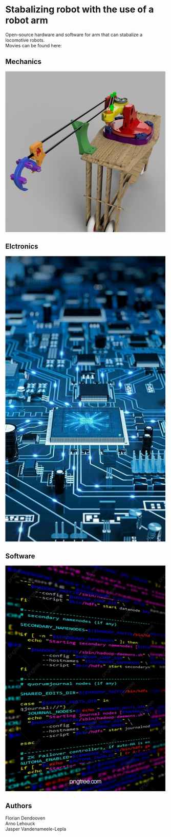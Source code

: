 # Stabalizing robot with the use of a robot arm
Open-source hardware and software for arm that can stabalize a locomotive robots. <br />
Movies can be found here: 

## Mechanics
<a href="/mechanics"><img src="mechanics/renders/unstableTestPlatform_2023-May-19_11-31-35AM-000_CustomizedView20045849641_jpg.jpg" width="500"></a>

## Elctronics
<a href="/electronics"><img src="electronics/images/electronics.jpg" width="500"></a>

## Software
<a href="/software"><img src="software/images/software.jpg" width="500"></a>

## Authors
Florian Dendooven <br />
Arno Lehouck <br />
Jasper Vandenameele-Lepla
